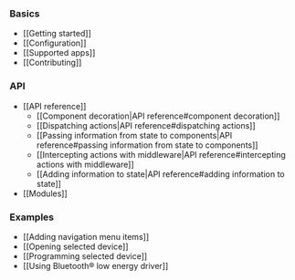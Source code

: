 ### Basics

- [[Getting started]]
- [[Configuration]]
- [[Supported apps]]
- [[Contributing]]

### API

- [[API reference]]
  - [[Component decoration|API reference#component decoration]]
  - [[Dispatching actions|API reference#dispatching actions]]
  - [[Passing information from state to components|API reference#passing
    information from state to components]]
  - [[Intercepting actions with middleware|API reference#intercepting actions
    with middleware]]
  - [[Adding information to state|API reference#adding information to state]]
- [[Modules]]

### Examples

- [[Adding navigation menu items]]
- [[Opening selected device]]
- [[Programming selected device]]
- [[Using Bluetooth® low energy driver]]
